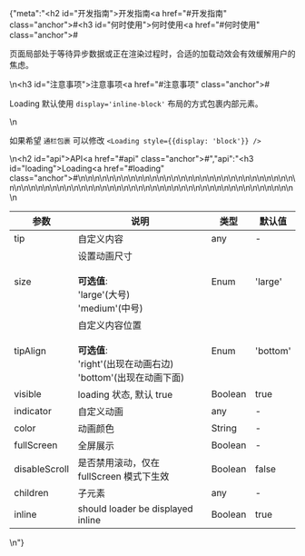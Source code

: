 {"meta":"<h2 id=\"&#x5F00;&#x53D1;&#x6307;&#x5357;\">&#x5F00;&#x53D1;&#x6307;&#x5357;<a href=\"#&#x5F00;&#x53D1;&#x6307;&#x5357;\" class=\"anchor\">#</a></h2><h3 id=\"&#x4F55;&#x65F6;&#x4F7F;&#x7528;\">&#x4F55;&#x65F6;&#x4F7F;&#x7528;<a href=\"#&#x4F55;&#x65F6;&#x4F7F;&#x7528;\" class=\"anchor\">#</a></h3><p>&#x9875;&#x9762;&#x5C40;&#x90E8;&#x5904;&#x4E8E;&#x7B49;&#x5F85;&#x5F02;&#x6B65;&#x6570;&#x636E;&#x6216;&#x6B63;&#x5728;&#x6E32;&#x67D3;&#x8FC7;&#x7A0B;&#x65F6;&#xFF0C;&#x5408;&#x9002;&#x7684;&#x52A0;&#x8F7D;&#x52A8;&#x6548;&#x4F1A;&#x6709;&#x6548;&#x7F13;&#x89E3;&#x7528;&#x6237;&#x7684;&#x7126;&#x8651;&#x3002;</p>\n<h3 id=\"&#x6CE8;&#x610F;&#x4E8B;&#x9879;\">&#x6CE8;&#x610F;&#x4E8B;&#x9879;<a href=\"#&#x6CE8;&#x610F;&#x4E8B;&#x9879;\" class=\"anchor\">#</a></h3><p>Loading &#x9ED8;&#x8BA4;&#x4F7F;&#x7528; <code>display=&apos;inline-block&apos;</code> &#x5E03;&#x5C40;&#x7684;&#x65B9;&#x5F0F;&#x5305;&#x88F9;&#x5185;&#x90E8;&#x5143;&#x7D20;&#x3002;</p>\n<p>&#x5982;&#x679C;&#x5E0C;&#x671B; <code>&#x901A;&#x680F;&#x5305;&#x88F9;</code> &#x53EF;&#x4EE5;&#x4FEE;&#x6539; <code>&lt;Loading style={{display: &apos;block&apos;}} /&gt;</code></p>\n<h2 id=\"api\">API<a href=\"#api\" class=\"anchor\">#</a></h2>","api":"<h3 id=\"loading\">Loading<a href=\"#loading\" class=\"anchor\">#</a></h3><table>\n<thead>\n<tr>\n<th>&#x53C2;&#x6570;</th>\n<th>&#x8BF4;&#x660E;</th>\n<th>&#x7C7B;&#x578B;</th>\n<th>&#x9ED8;&#x8BA4;&#x503C;</th>\n</tr>\n</thead>\n<tbody>\n<tr>\n<td>tip</td>\n<td>&#x81EA;&#x5B9A;&#x4E49;&#x5185;&#x5BB9;</td>\n<td>any</td>\n<td>-</td>\n</tr>\n<tr>\n<td>size</td>\n<td>&#x8BBE;&#x7F6E;&#x52A8;&#x753B;&#x5C3A;&#x5BF8;<br><br><strong>&#x53EF;&#x9009;&#x503C;</strong>:<br>&apos;large&apos;(&#x5927;&#x53F7;)<br>&apos;medium&apos;(&#x4E2D;&#x53F7;)</td>\n<td>Enum</td>\n<td>&apos;large&apos;</td>\n</tr>\n<tr>\n<td>tipAlign</td>\n<td>&#x81EA;&#x5B9A;&#x4E49;&#x5185;&#x5BB9;&#x4F4D;&#x7F6E;<br><br><strong>&#x53EF;&#x9009;&#x503C;</strong>:<br>&apos;right&apos;(&#x51FA;&#x73B0;&#x5728;&#x52A8;&#x753B;&#x53F3;&#x8FB9;)<br>&apos;bottom&apos;(&#x51FA;&#x73B0;&#x5728;&#x52A8;&#x753B;&#x4E0B;&#x9762;)</td>\n<td>Enum</td>\n<td>&apos;bottom&apos;</td>\n</tr>\n<tr>\n<td>visible</td>\n<td>loading &#x72B6;&#x6001;, &#x9ED8;&#x8BA4; true</td>\n<td>Boolean</td>\n<td>true</td>\n</tr>\n<tr>\n<td>indicator</td>\n<td>&#x81EA;&#x5B9A;&#x4E49;&#x52A8;&#x753B;</td>\n<td>any</td>\n<td>-</td>\n</tr>\n<tr>\n<td>color</td>\n<td>&#x52A8;&#x753B;&#x989C;&#x8272;</td>\n<td>String</td>\n<td>-</td>\n</tr>\n<tr>\n<td>fullScreen</td>\n<td>&#x5168;&#x5C4F;&#x5C55;&#x793A;</td>\n<td>Boolean</td>\n<td>-</td>\n</tr>\n<tr>\n<td>disableScroll</td>\n<td>&#x662F;&#x5426;&#x7981;&#x7528;&#x6EDA;&#x52A8;&#xFF0C;&#x4EC5;&#x5728; fullScreen &#x6A21;&#x5F0F;&#x4E0B;&#x751F;&#x6548;</td>\n<td>Boolean</td>\n<td>false</td>\n</tr>\n<tr>\n<td>children</td>\n<td>&#x5B50;&#x5143;&#x7D20;</td>\n<td>any</td>\n<td>-</td>\n</tr>\n<tr>\n<td>inline</td>\n<td>should loader be displayed inline</td>\n<td>Boolean</td>\n<td>true</td>\n</tr>\n</tbody>\n</table>\n"}